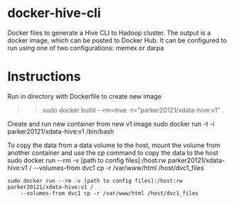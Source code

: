 # docker-hive-cli

Docker files to generate a Hive CLI to Hadoop cluster. The output is 
a docker image, which can be posted to Docker Hub. It can be configured 
to run using one of two configurations: memex or darpa 


Instructions
============
Run in directory with Dockerfile to create new image
>> sudo docker build --rm=true -t="parker20121/xdata-hive:v1" .

Create and run new container from new v1 image
	sudo docker run -t -i parker20121/xdata-hive:v1 /bin/bash

To copy the data from a data volume to the host, mount the volume 
from another container and use the cp command to copy the data to the host
	sudo docker run --rm -v [path to config files]:/host:rw parker20121/xdata-hive:v1 /
        --volumes-from dvc1 cp -r /var/www/html /host/dvc1_files

	sudo docker run --rm -v [path to config files]:/host:rw parker20121/xdata-hive:v1 /
        --volumes-from dvc1 cp -r /var/www/html /host/dvc1_files

